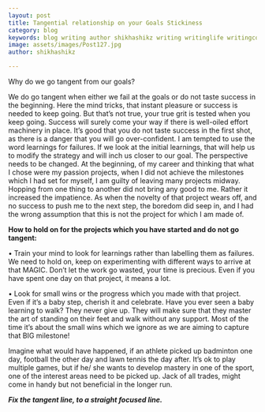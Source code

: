 ```yaml
---
layout: post
title: Tangential relationship on your Goals Stickiness
category: blog
keywords: blog writing author shikhashikz writing writinglife writingcommunity dailyblogpost dailyblogpostchallenge happiness suffering life experiences 
image: assets/images/Post127.jpg
author: shikhashikz

---
```


Why do we go tangent from our goals? 

We do go tangent when either we fail at the goals or do not taste success in the beginning. Here the mind tricks, that instant pleasure or success is needed to keep going. But that’s not true, your true grit is tested when you keep going. Success will surely come your way if there is well-oiled effort machinery in place. It’s good that you do not taste success in the first shot, as there is a danger that you will go over-confident. I am tempted to use the word learnings for failures. If we look at the initial learnings, that will help us to modify the strategy and will inch us closer to our goal. The perspective needs to be changed. At the beginning, of my career and thinking that what I chose were my passion projects, when I did not achieve the milestones which I had set for myself, I am guilty of leaving many projects midway. Hopping from one thing to another did not bring any good to me. Rather it increased the impatience. As when the novelty of that project wears off, and no success to push me to the next step, the boredom did seep in, and I had the wrong assumption that this is not the project for which I am made of.

**How to hold on for the projects which you have started and do not go tangent:**

•	Train your mind to look for learnings rather than labelling them as failures. We need to hold on, keep on experimenting with different ways to arrive at that MAGIC. Don’t let the work go wasted, your time is precious. Even if you have spent one day on that project, it means a lot.

•	Look for small wins or the progress which you made with that project. Even if it’s a baby step, cherish it and celebrate. Have you ever seen a baby learning to walk? They never give up. They will make sure that they master the art of standing on their feet and walk without any support. Most of the time it’s about the small wins which we ignore as we are aiming to capture that BIG milestone!

Imagine what would have happened, if an athlete picked up badminton one day, football the other day and lawn tennis the day after. It’s ok to play multiple games, but if he/ she wants to develop mastery in one of the sport, one of the interest areas need to be picked up. Jack of all trades, might come in handy but not beneficial in the longer run.

***Fix the tangent line, to a straight focused line.***
